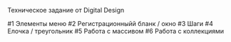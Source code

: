 Техническое задание от Digital Design


#1 Элементы меню
#2 Регистрационныйй бланк / окно
#3 Шаги
#4 Елочка / треугольник
#5 Работа с массивом
#6 Работа с коллекциями












